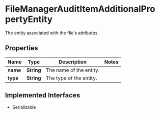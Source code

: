 

# FileManagerAuditItemAdditionalPropertyEntity

The entity associated with the file's attributes.

## Properties

Name | Type | Description | Notes
------------ | ------------- | ------------- | -------------
**name** | **String** | The name of the entity. | 
**type** | **String** | The type of the entity. | 


## Implemented Interfaces

* Serializable


